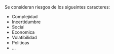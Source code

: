 Se consideran riesgos de los sigueintes caracteres:
* Complejidad
* Incertidumbre
* Social
* Economica
* Volatibilidad
* Politicas
* ...
